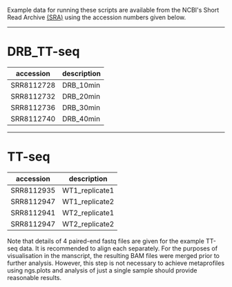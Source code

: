 Example data for running these scripts are available from the NCBI's Short Read Archive [(SRA)](https://www.ncbi.nlm.nih.gov/sra/) using the accession numbers given below.

---

# DRB_TT-seq

| accession  | description |
| ---------- | ----------- |
| SRR8112728 | DRB_10min   |
| SRR8112732 | DRB_20min   |
| SRR8112736 | DRB_30min   |
| SRR8112740 | DRB_40min   |

---

# TT-seq

| accession  | description    |
| ---------- | -------------- |
| SRR8112935 | WT1_replicate1 |
| SRR8112947 | WT1_replicate2 |
| SRR8112941 | WT2_replicate1 |
| SRR8112947 | WT2_replicate2 |

Note that details of 4 paired-end fastq files are given for the example TT-seq data.  It is recommended to align each separately.  For the purposes of visualisation in the manscript, the resulting BAM files were merged prior to further analysis.  However, this step is not necessary to achieve metaprofiles using ngs.plots and analysis of just a single sample should provide reasonable results.
